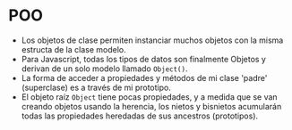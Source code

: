 # POO

- Los objetos de clase permiten instanciar muchos objetos con la misma estructa de la clase modelo.
- Para Javascript, todas los tipos de datos son finalmente Objetos y derivan de un solo modelo llamado `Object()`.
- La forma de acceder a propiedades y métodos de mi clase 'padre' (superclase) es a través de mi prototipo.
- El objeto raíz `Object` tiene pocas propiedades, y a medida que se van creando objetos usando la herencia, los nietos y bisnietos acumularán todas las propiedades heredadas de sus ancestros (prototipos).

